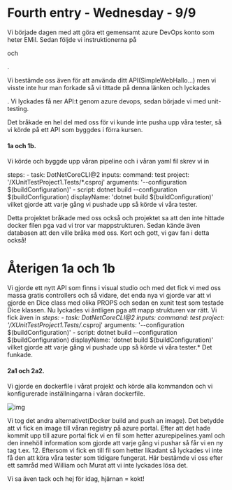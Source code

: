 # Fourth entry - Wednesday - 9/9

Vi började dagen med att göra ett gemensamt azure DevOps konto som heter EMil. Sedan följde vi instruktionerna på 

[Artikel 1]: https://docs.microsoft.com/en-us/azure/devops/pipelines/create-first-pipeline?view=azure-devops&amp;tabs=net%2Cyaml%2Cbrowser%2Ctfs-2018-2	"Create your first pipeline"

och  

[Artikel 2]: https://docs.microsoft.com/en-us/azure/container-instances/container-instances-quickstart	"Deploy docker container"

.

Vi bestämde oss även för att använda ditt API(SimpleWebHallo...) men vi visste inte hur man forkade så vi tittade på denna länken och lyckades 

[FORK]: https://docs.github.com/en/github/getting-started-with-github/fork-a-repo	"."



. Vi lyckades få ner API:t genom azure devops, sedan började vi med unit-testing.

Det bråkade en hel del med oss för vi kunde inte pusha upp våra tester, så vi körde på ett API som byggdes i förra kursen. 



#### 1a och 1b.

Vi körde och byggde upp våran pipeline och i våran yaml fil skrev vi in 



steps: - task: DotNetCoreCLI@2  inputs:     command: test    project: '/XUnitTestProject1.Tests/*.csproj'    arguments: '--configuration $(buildConfiguration)' - script: dotnet build --configuration $(buildConfiguration)  displayName: 'dotnet build $(buildConfiguration)' vilket gjorde att varje gång vi pushade upp så körde vi våra tester.



Detta projektet bråkade med oss också och projektet sa att den inte hittade docker filen pga vad vi tror var mappstrukturen. Sedan kände även databasen att den ville bråka med oss. Kort och gott, vi gav fan i detta också!



# Återigen 1a och 1b

Vi gjorde ett nytt API som finns i visual studio och med det fick vi med oss massa gratis controllers och så vidare, det enda nya vi gjorde var att vi gjorde en Dice class med olika PROPS och sedan en xunit test som testade Dice klassen. Nu lyckades vi äntligen pga att mapp strukturen var rätt. Vi fick även in  *steps: - task: DotNetCoreCLI@2  inputs:     command: test    project: '/XUnitTestProject1.Tests/*.csproj'    arguments: '--configuration $(buildConfiguration)' - script: dotnet build --configuration $(buildConfiguration)  displayName: 'dotnet build $(buildConfiguration)' vilket gjorde att varje gång vi pushade upp så körde vi våra tester.* Det funkade.





#### 2a1 och 2a2.

Vi gjorde en dockerfile i vårat projekt och körde alla kommandon och vi konfigurerade inställningarna i våran dockerfile.

![img](https://media.discordapp.net/attachments/699253771074535456/753594797138116628/unknown.png?width=1205&height=678)

Vi tog det andra alternativet(Docker build and push an image). Det betydde att vi fick en image till våran registry på azure portal. Efter att det hade kommit upp till azure portal fick vi en fil som hetter azurepipelines.yaml och den innehöll information som gjorde att varje gång vi pushar så får vi en ny tag t.ex. 12. Eftersom vi fick en till fil som hetter likadant så lyckades vi inte få den att köra våra tester som tidigare fungerat. Här bestämde vi oss efter ett samråd med William och Murat att vi inte lyckades lösa det. 

Vi sa även tack och hej för idag, hjärnan = kokt!